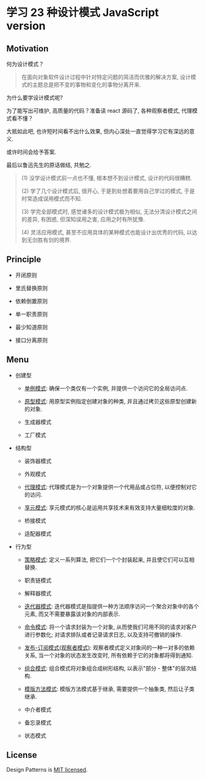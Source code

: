 # 学习 23 种设计模式 JavaScript version

## Motivation

何为设计模式？

> 在面向对象软件设计过程中针对特定问题的简洁而优雅的解决方案, 设计模式的主题总是把不变的事物和变化的事物分离开来.

为什么要学设计模式呢?

为了能写出可维护, 高质量的代码？准备读 react 源码了, 各种观察者模式, 代理模式看不懂？

大抵如此吧, 也许短时间看不出什么效果, 但内心深处一直觉得学习它有深远的意义.

或许时间会给予答案.

最后以鲁迅先生的原话做结, 共勉之.

> (1) 没学设计模式前一点也不懂, 根本想不到设计模式, 设计的代码很糟糕.
>
> (2) 学了几个设计模式后, 很开心, 于是到处想着要用自己学过的模式, 于是时常造成误用模式而不知.
>
> (3) 学完全部模式时, 感觉诸多的设计模式极为相似, 无法分清设计模式之间的差异, 有困惑, 但深知误用之害, 应用之时有所犹豫.
>
> (4) 灵活应用模式, 甚至不应用具体的某种模式也能设计出优秀的代码, 以达到无剑胜有剑的境界.

## Principle

- 开闭原则

- 里氏替换原则

- 依赖倒置原则

- 单一职责原则

- 最少知道原则

- 接口分离原则

## Menu

- 创建型

  - [单例模式](./docs/Singleton.md): 确保一个类仅有一个实例, 并提供一个访问它的全局访问点.

  - [原型模式](./docs/Prototype.md): 用原型实例指定创建对象的种类, 并且通过拷贝这些原型创建新的对象.

  - 生成器模式

  - 工厂模式

- 结构型

  - 装饰器模式

  - 外观模式

  - [代理模式](./docs/Proxy.md): 代理模式是为一个对象提供一个代用品或占位符, 以便控制对它的访问.

  - [享元模式](./docs/Flyweight.ts): 享元模式的核心是运用共享技术来有效支持大量细粒度的对象.

  - 桥接模式

  - 适配器模式

- 行为型

  - [策略模式](./docs/Strategy.md): 定义一系列算法, 把它们一个个封装起来, 并且使它们可以互相替换.

  - 职责链模式

  - 解释器模式

  - [迭代器模式](./dos/Iterator.md): 迭代器模式是指提供一种方法顺序访问一个聚合对象中的各个元素, 而又不需要暴露该对象的内部表示.

  - [命令模式](./docs/Command.md): 将一个请求封装为一个对象, 从而使我们可用不同的请求对客户进行参数化; 对请求排队或者记录请求日志, 以及支持可撤销的操作.

  - [发布-订阅模式(观察者模式)](./docs/Observable.md): 观察者模式定义对象间的一种一对多的依赖关系, 当一个对象的状态发生改变时, 所有依赖于它的对象都将得到通知.

  - [组合模式](./docs/Composite.md): 组合模式将对象组合成树形结构, 以表示"部分 - 整体"的层次结构.

  - [模版方法模式](./docs/TemplateMethod.md): 模版方法模式基于继承, 需要提供一个抽象类, 然后让子类继承.

  - 中介者模式

  - 备忘录模式

  - 状态模式

## License

Design Patterns is [MIT licensed](https://opensource.org/licenses/MIT).
